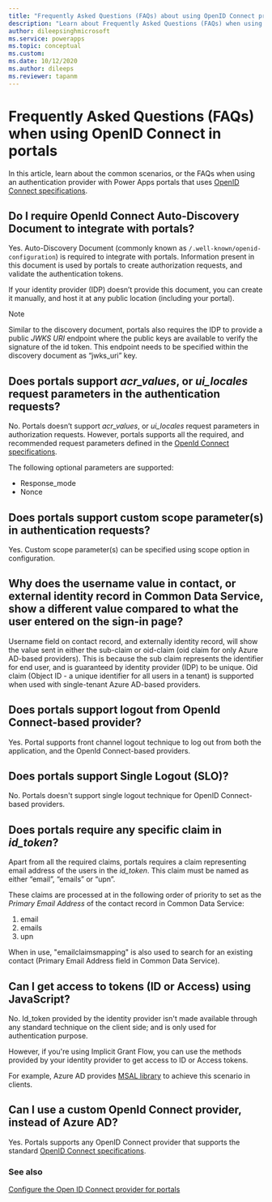 ```yaml
---
title: "Frequently Asked Questions (FAQs) about using OpenID Connect providers for authentication in Power Apps portals.  | MicrosoftDocs"
description: "Learn about Frequently Asked Questions (FAQs) when using OpenID Connect providers for authentication in Power Apps portals."
author: dileepsinghmicrosoft
ms.service: powerapps
ms.topic: conceptual
ms.custom: 
ms.date: 10/12/2020
ms.author: dileeps
ms.reviewer: tapanm
---
```


# Frequently Asked Questions (FAQs) when using OpenID Connect in portals

In this article, learn about the common scenarios, or the FAQs when using an authentication provider with Power Apps portals that uses [OpenID Connect specifications](https://openid.net/specs/openid-connect-core-1_0.html).

## Do I require OpenId Connect Auto-Discovery Document to integrate with portals?

Yes. Auto-Discovery Document (commonly known as `/.well-known/openid-configuration`) is required to integrate with portals. Information present in this document is used by portals to create authorization requests, and validate the authentication tokens.

If your identity provider (IDP) doesn’t provide this document, you can create it manually, and host it at any public location (including your portal).

> [!NOTE]
> Similar to the discovery document, portals also requires the IDP to provide a public *JWKS URI* endpoint where the public keys are available to verify the signature of the id token. This endpoint needs to be specified within the discovery document as “jwks_uri” key.

## Does portals support *acr_values*, or *ui_locales* request parameters in the authentication requests?

No. Portals doesn’t support *acr_values*, or *ui_locales* request parameters in authorization requests. However, portals supports all the required, and recommended request parameters defined in the [OpenId Connect specifications](https://openid.net/specs/openid-connect-core-1_0.html#AuthRequest).

The following optional parameters are supported:

- Response_mode
- Nonce

## Does portals support custom scope parameter(s) in authentication requests?

Yes. Custom scope parameter(s) can be specified using scope option in configuration.

## Why does the username value in contact, or external identity record in Common Data Service, show a different value compared to what the user entered on the sign-in page?

Username field on contact record, and externally identity record, will show the value sent in either the sub-claim or oid-claim (oid claim for only Azure AD-based providers). This is because the sub claim represents the identifier for end user, and is guaranteed by identity provider (IDP) to be unique. Oid claim (Object ID - a unique identifier for all users in a tenant) is supported when used with single-tenant Azure AD-based providers.

## Does portals support logout from OpenId Connect-based provider?

Yes. Portal supports front channel logout technique to log out from both the application, and the OpenId Connect-based providers.

## Does portals support Single Logout (SLO)?

No. Portals doesn't support single logout technique for OpenID Connect-based providers.

## Does portals require any specific claim in *id_token*?

Apart from all the required claims, portals requires a claim representing email address of the users in the *id_token*. This claim must be named as either “email”, “emails” or “upn”.

These claims are processed at in the following order of priority to set as the *Primary Email Address* of the contact record in Common Data Service:

1. email
1. emails
1. upn

When in use, "emailclaimsmapping" is also used to search for an existing contact (Primary Email Address field in Common Data Service).

## Can I get access to tokens (ID or Access) using JavaScript?

No. Id_token provided by the identity provider isn't made available through any standard technique on the client side; and is only used for authentication purpose.

However, if you're using Implicit Grant Flow, you can use the methods provided by your identity provider to get access to ID or Access tokens.

For example, Azure AD provides [MSAL library](https://docs.microsoft.com/azure/active-directory/develop/msal-overview) to achieve this scenario in clients.

## Can I use a custom OpenId Connect provider, instead of Azure AD?

Yes. Portals supports any OpenID Connect provider that supports the standard [OpenID Connect specifications](https://openid.net/specs/openid-connect-core-1_0.html).

### See also

[Configure the Open ID Connect provider for portals](configure-openid-provider.md)

